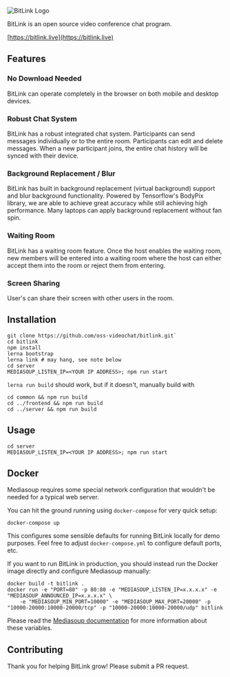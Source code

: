 ![BitLink Logo](assets/logo.svg)

BitLink is an open source video conference chat program.

[https://bitlink.live](https://bitlink.live)

## Features

### No Download Needed

BitLink can operate completely in the browser on both mobile and desktop devices.

### Robust Chat System

BitLink has a robust integrated chat system. Participants can send messages individually or to the entire room. Participants can edit and delete messages. When a new participant joins, the entire chat history will be synced with their device.

### Background Replacement / Blur

BitLink has built in background replacement (virtual background) support and blur background functionality. Powered by Tensorflow's BodyPix library, we are able to achieve great accuracy while still achieving high performance. Many laptops can apply background replacement without fan spin.

### Waiting Room

BitLink has a waiting room feature. Once the host enables the waiting room, new members will be entered into a waiting room where the host can either accept them into the room or reject them from entering.

### Screen Sharing

User's can share their screen with other users in the room.

## Installation

```shell script
git clone https://github.com/oss-videochat/bitlink.git`
cd bitlink
npm install
lerna bootstrap
lerna link # may hang, see note below
cd server
MEDIASOUP_LISTEN_IP=<YOUR IP ADDRESS>; npm run start
```

`lerna run build` should work, but if it doesn't, manually build with

```shell script
cd common && npm run build
cd ../frontend && npm run build
cd ../server && npm run build
```

## Usage 

```shell script
cd server
MEDIASOUP_LISTEN_IP=<YOUR IP ADDRESS>; npm run start
```

## Docker

Mediasoup requires some special network configuration that wouldn't be needed for a typical web server.

You can hit the ground running using `docker-compose` for very quick setup:

```
docker-compose up
```

This configures some sensible defaults for running BitLink locally for demo purposes.
Feel free to adjust `docker-compose.yml` to configure default ports, etc.

If you want to run BitLink in production, you should instead run the Docker image directly and configure Mediasoup manually:

```
docker build -t bitlink .
docker run -e "PORT=80" -p 80:80 -e "MEDIASOUP_LISTEN_IP=x.x.x.x" -e "MEDIASOUP_ANNOUNCED_IP=x.x.x.x" \
    -e "MEDIASOUP_MIN_PORT=10000" -e "MEDIASOUP_MAX_PORT=20000" -p "10000-20000:10000-20000/tcp" -p "10000-20000:10000-20000/udp" bitlink
```

Please read the [Mediasoup documentation](https://github.com/versatica/mediasoup-demo/blob/v3/server/DOCKER.md)
for more information about these variables.

## Contributing

Thank you for helping BitLink grow! Please submit a PR request.
